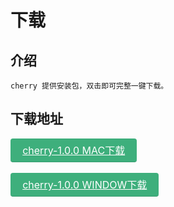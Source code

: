 # 下载

## 介绍
    cherry 提供安装包，双击即可完整一键下载。
## 下载地址
 <a style="display: inline-block; font-size: 1rem; color: rgb(255, 255, 255); background-color: rgb(62, 175, 124); padding: 0.4rem 1.2rem; border-radius: 4px; transition: background-color 0.1s ease 0s;:box-sizing: border-box; border-bottom: 1px solid rgb(56, 157, 112);" href="http://storage.jd.local/assert/cherry-1.0.0.dmg">cherry-1.0.0 MAC下载</a>

 <a style="margin-top:0.2rem;display: inline-block; font-size: 1rem; color: rgb(255, 255, 255); background-color: rgb(62, 175, 124); padding: 0.4rem 1.2rem; border-radius: 4px; transition: background-color 0.1s ease 0s; box-sizing: border-box; border-bottom: 1px solid rgb(56, 157, 112);" href="http://storage.jd.local/assert/cherrySetup-1.0.0.exe">cherry-1.0.0 WINDOW下载</a>